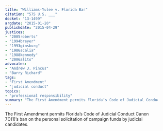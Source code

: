 ```yaml
---
title: "Williams-Yulee v. Florida Bar"
citation: "575 U.S. ___"
docket: "13-1499"
argdate: "2015-01-20"
publishdate: "2015-04-29"
justices:
- "2005roberts"
- "1994breyer"
- "1993ginsburg"
- "1986scalia"
- "1988kennedy"
- "2006alito"
advocates:
- "Andrew J. Pincus"
- "Barry Richard"
tags:
- "First Amendment"
- "judicial conduct"
topics:
- "professional responsibility"
summary: "The First Amendment permits Florida’s Code of Judicial Conduct Canon 7C(1)’s ban on the personal solicitation of campaign funds by judicial candidates."
---
```

The First Amendment permits Florida’s Code of Judicial Conduct Canon 7C(1)’s ban on the personal solicitation of campaign funds by judicial candidates.

